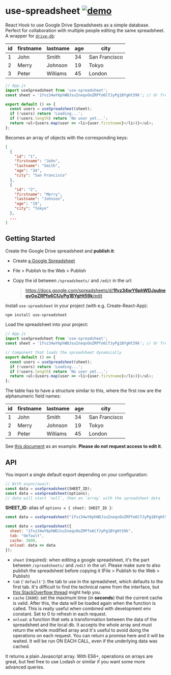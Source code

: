 # use-spreadsheet [![demo](https://img.shields.io/badge/demo-blue.svg)](https://codesandbox.io/s/thirsty-euclid-hnum6)

React Hook to use Google Drive Spreadsheets as a simple database. Perfect for collaboration with multiple people editing the same spreadsheet. A wrapper for [`drive-db`](https://github.com/franciscop/drive-db):

| id | firstname | lastname | age | city          |
|----|-----------|----------|-----|---------------|
| 1  | John      | Smith    | 34  | San Francisco |
| 2  | Merry     | Johnson  | 19  | Tokyo         |
| 3  | Peter     | Williams | 45  | London        |

```js
// App.js
import useSpreadsheet from 'use-spreadsheet';
const sheet = '1fvz34wY6phWDJsuIneqvOoZRPfo6CfJyPg1BYgHt59k'; // Or from .env

export default () => {
  const users = useSpreadsheet(sheet);
  if (!users) return 'Loading...';
  if (!users.length) return 'No user yet...';
  return <ul>{users.map(user => <li>{user.firstname}</li>)}</ul>;
};
```

Becomes an array of objects with the corresponding keys:

```json
[
  {
    "id": "1",
    "firstname": "John",
    "lastname": "Smith",
    "age": "34",
    "city": "San Francisco"
  },
  {
    "id": "2",
    "firstname": "Merry",
    "lastname": "Johnson",
    "age": "19",
    "city": "Tokyo"
  },
  ...
]
```



## Getting Started

Create the Google Drive spreadsheet and **publish it**:

- Create [a Google Spreadsheet](https://www.google.com/sheets/about/)
- File > Publish to the Web > Publish
- Copy the id between `/spreadsheets/` and `/edit` in the url:

    > [https://docs.google.com/spreadsheets/d/<strong>1fvz34wY6phWDJsuIneqvOoZRPfo6CfJyPg1BYgHt59k</strong>/edit](https://docs.google.com/spreadsheets/d/1fvz34wY6phWDJsuIneqvOoZRPfo6CfJyPg1BYgHt59k/edit)

Install `use-spreadsheet` in your project (with e.g. Create-React-App):

```bash
npm install use-spreadsheet
```

Load the spreadsheet into your project:

```js
// App.js
import useSpreadsheet from 'use-spreadsheet';
const sheet = '1fvz34wY6phWDJsuIneqvOoZRPfo6CfJyPg1BYgHt59k'; // Or from .env

// Component that loads the spreadsheet dynamically
export default () => {
  const users = useSpreadsheet(sheet);
  if (!users) return 'Loading...';
  if (!users.length) return 'No user yet...';
  return <ul>{users.map(user => <li>{user.firstname}</li>)}</ul>;
};
```

The table has to have a structure similar to this, where the first row are the alphanumeric field names:

| id | firstname | lastname | age | city          |
|----|-----------|----------|-----|---------------|
| 1  | John      | Smith    | 34  | San Francisco |
| 2  | Merry     | Johnson  | 19  | Tokyo         |
| 3  | Peter     | Williams | 45  | London        |

See [this document](https://docs.google.com/spreadsheets/d/1fvz34wY6phWDJsuIneqvOoZRPfo6CfJyPg1BYgHt59k/edit#gid=0) as an example. **Please do not request access to edit it**.



## API

You import a single default export depending on your configuration:

```js
// With async/await:
const data = useSpreadsheet(SHEET_ID);
const data = useSpreadsheet(options);
// data will start `null`, then an `array` with the spreadsheet data
```

**SHEET_ID**: alias of `options = { sheet: SHEET_ID }`:

```js
const data = useSpreadsheet("1fvz34wY6phWDJsuIneqvOoZRPfo6CfJyPg1BYgHt59k");

const data = useSpreadsheet({
  sheet: "1fvz34wY6phWDJsuIneqvOoZRPfo6CfJyPg1BYgHt59k",
  tab: "default",
  cache: 3600,
  onload: data => data
});
```

- `sheet` (required): when editing a google spreadsheet, it's the part between `/spreadsheets/` and `/edit` in the url. Please make sure to also publish the spreadsheet before copying it (File > Publish to the Web > Publish)
- `tab` (`'default'`): the tab to use in the spreadsheet, which defaults to the first tab. It's difficult to find the technical name from the interface, but [this StackOverflow thread](https://stackoverflow.com/q/24531351/938236) might help you.
- `cache` (`3600`): set the maximum time (in **seconds**) that the current cache is valid. After this, the data will be loaded again when the function is called. This is really useful when combined with development env constant. Set to 0 to refresh in each request.
- `onload`: a function that sets a transformation between the data of the spreadsheet and the local db. It accepts the whole array and must return the whole modified array and it's useful to avoid doing the operations on each request. You can return a promise here and it will be waited. It will be run ON EACH CALL, even if the underlying data was cached.

It returns a plain Javascript array. With ES6+, operations on arrays are great, but feel free to use Lodash or similar if you want some more advanced queries.
